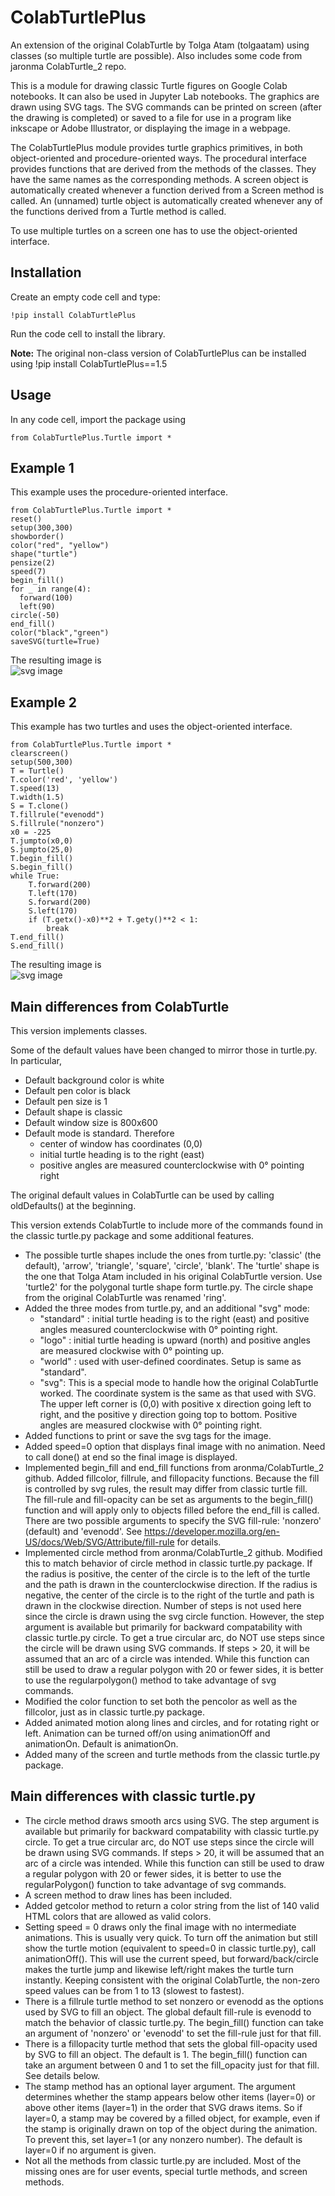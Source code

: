 # ColabTurtlePlus
An extension of the original ColabTurtle by Tolga Atam (tolgaatam) using classes (so multiple turtle are possible). Also includes some code from jaronma ColabTurtle_2 repo.

This is a module for drawing classic Turtle figures on Google Colab notebooks. It can also be used in Jupyter Lab notebooks. The graphics are drawn using SVG tags. The SVG commands can be printed on screen (after the drawing is completed) or saved to a file for use in a program like inkscape or Adobe Illustrator, or displaying the image in a webpage.

The ColabTurtlePlus module provides turtle graphics primitives, in both object-oriented and procedure-oriented ways. The procedural interface provides functions that are derived from the methods of the classes. They have the same names as the corresponding methods. A screen object is automatically created whenever a function derived from a Screen method is called. An (unnamed) turtle object is automatically created whenever any of the functions derived from a Turtle method is called.

To use multiple turtles on a screen one has to use the object-oriented interface.

Installation
----
Create an empty code cell and type:

    !pip install ColabTurtlePlus

Run the code cell to install the library.

**Note:** The original non-class version of ColabTurtlePlus can be installed using !pip install ColabTurtlePlus==1.5

Usage
----
In any code cell, import the package using

    from ColabTurtlePlus.Turtle import *

Example 1
---
This example uses the procedure-oriented interface.
```
from ColabTurtlePlus.Turtle import *
reset()
setup(300,300)
showborder()
color("red", "yellow")
shape("turtle")
pensize(2)
speed(7)
begin_fill()
for _ in range(4):
  forward(100)
  left(90)
circle(-50)
end_fill()
color("black","green")
saveSVG(turtle=True)
```
The resulting image is  
![svg image](example.svg)

Example 2
----
This example has two turtles and uses the object-oriented interface.
```
from ColabTurtlePlus.Turtle import *
clearscreen()
setup(500,300)
T = Turtle()
T.color('red', 'yellow')
T.speed(13)
T.width(1.5)
S = T.clone()
T.fillrule("evenodd")
S.fillrule("nonzero")
x0 = -225
T.jumpto(x0,0)
S.jumpto(25,0)
T.begin_fill()
S.begin_fill()
while True:
    T.forward(200)
    T.left(170)
    S.forward(200)
    S.left(170)
    if (T.getx()-x0)**2 + T.gety()**2 < 1:
        break
T.end_fill()
S.end_fill()
```
The resulting image is  
![svg image](stars.svg)

Main differences from ColabTurtle
----
This version implements classes. 

Some of the default values have been changed to mirror those in turtle.py. In particular,
* Default background color is white
* Default pen color is black
* Default pen size is 1
* Default shape is classic
* Default window size is 800x600
* Default mode is standard. Therefore
   * center of window has coordinates (0,0)
   * initial turtle heading is to the right (east)
   * positive angles are measured counterclockwise with 0° pointing right
   
The original default values in ColabTurtle can be used by calling oldDefaults() at the beginning.

This version extends ColabTurtle to include more of the commands found in the classic turtle.py package and some additional features.
* The possible turtle shapes include the ones from turtle.py: 'classic' (the default), 'arrow', 'triangle', 'square', 'circle', 'blank'. The 'turtle' shape is the one that Tolga Atam included in his original ColabTurtle version. Use 'turtle2' for the polygonal turtle shape form turtle.py. The circle shape from the original ColabTurtle was renamed 'ring'.
* Added the three modes from turtle.py, and an additional "svg" mode:
   * "standard" : initial turtle heading is to the right (east) and positive angles measured counterclockwise with 0° pointing right.
   * "logo" : initial turtle heading is upward (north) and positive angles are measured clockwise with 0° pointing up.
   * "world" : used with user-defined coordinates. Setup is same as "standard".
   * "svg": This is a special mode to handle how the original ColabTurtle worked. The coordinate system is the same as that used with SVG. The upper left corner is (0,0) with positive x direction going left to right, and the positive y direction going top to bottom. Positive angles are measured clockwise with 0° pointing right.
* Added functions to print or save the svg tags for the image.
* Added speed=0 option that displays final image with no animation. Need to call done() at end so the final image is displayed.
* Implemented begin_fill and end_fill functions from aronma/ColabTurtle_2 github. Added fillcolor, fillrule, and fillopacity functions. Because the fill is controlled by svg rules, the result may differ from classic turtle fill. The fill-rule and fill-opacity can be set as arguments to the begin_fill() function and will apply only to objects filled before the end_fill is called. There are two possible arguments to specify the SVG fill-rule: 'nonzero' (default) and 'evenodd'.  See https://developer.mozilla.org/en-US/docs/Web/SVG/Attribute/fill-rule for details.
* Implemented circle method from aronma/ColabTurtle_2 github. Modified this to match behavior of circle method in classic turtle.py package. If the radius is positive, the center of the circle is to the left of the turtle and the path is drawn in the counterclockwise direction. If the radius is negative, the center of the circle is to the right of the turtle and path is drawn in the clockwise direction. Number of steps is not used here since the circle is drawn using the svg circle function. However, the step argument is available but primarily for backward compatability with classic turtle.py circle. To get a true circular arc, do NOT use steps since the circle will be drawn using SVG commands. If steps > 20, it will be assumed that an arc of a circle was intended. While this function can still be used to draw a regular polygon with 20 or fewer sides, it is better to use the regularpolygon() method to take advantage of svg commands.
* Modified the color function to set both the pencolor as well as the fillcolor, just as in classic turtle.py package.
* Added animated motion along lines and circles, and for rotating right or left. Animation can be turned off/on using animationOff
  and animationOn. Default is animationOn.
* Added many of the screen and turtle methods from the classic turtle.py package.
  
Main differences with classic turtle.py
----

* The circle method draws smooth arcs using SVG. The step argument is available but primarily for backward compatability with classic turtle.py circle. To get a true circular arc, do NOT use steps since the circle will be drawn using SVG commands. If steps > 20, it will be assumed that an arc of a circle was intended. While this function can still be used to draw a regular polygon with 20 or fewer sides, it is better to use the regularPolygon() function to take advantage of svg commands.
* A screen method to draw lines has been included.
* Added getcolor method to return a color string from the list of 140 valid HTML colors that are allowed as valid colors. 
* Setting speed = 0 draws only the final image with no intermediate animations. This is usually very quick. To turn off the animation but still show the turtle motion (equivalent to speed=0 in classic turtle.py), call animationOff(). This will use the current speed, but forward/back/circle makes the turtle jump and likewise left/right makes the turtle turn instantly. Keeping consistent with the original ColabTurtle, the non-zero speed values can be from 1 to 13 (slowest to fastest).
* There is a fillrule turtle method to set nonzero or evenodd as the options used by SVG to fill an object. The global default fill-rule is evenodd to match the behavior of classic turtle.py. The begin_fill() function can take an argument of 'nonzero' or 'evenodd' to set the fill-rule just for that fill.
* There is a fillopacity turtle method that sets the global fill-opacity used by SVG to fill an object. The default is 1. The begin_fill() function can take an argument between 0 and 1 to set the fill_opacity just for that fill. See details below.
* The stamp method has an optional layer argument. The argument determines whether the stamp appears below other items (layer=0) or above other items (layer=1) in the order that SVG draws items. So if layer=0, a stamp may be covered by a filled object, for example, even if the stamp is originally drawn on top of the object during the animation. To prevent this, set layer=1 (or any nonzero number). The default is layer=0 if no argument is given.
* Not all the methods from classic turtle.py are included. Most of the missing ones are for user events, special turtle methods, and screen methods.

